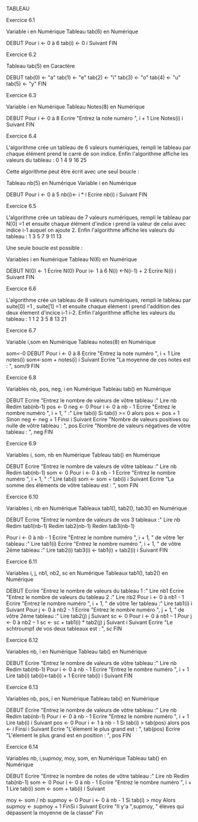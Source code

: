 TABLEAU

Exercice 6.1

Variable i en Numérique
Tableau tab(6) en Numérique

DEBUT
Pour i <- 0 à 6
  tab(i) <- 0
i Suivant
FIN



Exercice 6.2

Tableau tab(5) en Caractère

DEBUT
tab(0) <- "a"
tab(1) <- "e"
tab(2) <- "i"
tab(3) <- "o"
tab(4) <- "u"
tab(5) <- "y"
FIN

Exercice 6.3

Variable i en Numérique
Tableau Notes(8) en Numérique

DEBUT
Pour i <- 0 à 8
  Ecrire "Entrez la note numéro ", i + 1
  Lire Notes(i)
i Suivant
FIN

Exercice 6.4

L'algorithme crée un tableau de 6 valeurs numériques, rempli le tableau par chaque élément prend le carré de son indice. Enfin l'algorithme affiche les valeurs du tableau : 0 1 4 9 16 25

Cette algorithme peut être écrit avec une seul boucle :

Tableau nb(5) en Numérique
Variable i en Numérique

DEBUT
Pour i <- 0 à 5
  nb(i)<- i * i
  Ecrire nb(i)
i Suivant
FIN

Exercice 6.5

L'algorithme crée un tableau de 7 valeurs numériques, rempli le tableau par 
N[0] =1 et ensuite chaque élément d'indice i prend la valeur de celui avec indice i-1 auquel on ajoute 2. Enfin l'algorithme affiche les valeurs du tableau : 1 3 5 7 9 11 13

Une seule boucle est possible :

Variables i en Numérique
Tableau N(6) en Numérique

DEBUT
N(0) <- 1
Ecrire N(0)
Pour i<- 1 à 6
  N(i) <-N(i-1) + 2
  Ecrire N(i)
i Suivant
FIN

Exercice 6.6


L'algorithme crée un tableau de 8 valeurs numériques, rempli le tableau par 
suite[0] =1 , suite[1] =1 et ensuite chaque élément i prend l'addition des deux élement d'incice i-1 i-2. Enfin l'algorithme affiche les valeurs du tableau : 1 1 2 3 5 8 13 21


Exercice 6.7

Variable i,som en Numérique
Tableau notes(8) en Numérique

som<-0
DEBUT
Pour i <- 0 à 8
  Ecrire "Entrez la note numéro ", i + 1
  Lire notes(i)
  som<-som + notes(i)
i Suivant
Ecrire "La moyenne de ces notes est : ", som/9
FIN


Exercice 6.8

Variables nb, pos, neg, i en Numérique
Tableau tab() en Numérique

DEBUT
Ecrire "Entrez le nombre de valeurs de vôtre tableau :"
Lire nb
Redim tab(nb-1)
pos <- 0
neg <- 0
Pour i <- 0 à nb - 1
  Ecrire "Entrez le nombre numéro ", i + 1, " :"
  Lire tab(i)
  Si tab(i) >= 0 alors
    pos <- pos + 1
  Sinon
    neg <- neg + 1
  Finsi
i Suivant
Ecrire "Nombre de valeurs positives ou nulle de vôtre tableau : ", pos
Ecrire "Nombre de valeurs négatives de vôtre tableau : ", neg
FIN


Exercice 6.9

Variables i, som, nb en Numérique
Tableau tab() en Numérique

DEBUT
Ecrire "Entrez le nombre de valeurs de vôtre tableau :"
Lire nb
Redim tab(nb-1)
som <- 0
Pour i <- 0 à nb - 1
  Ecrire "Entrez le nombre numéro ", i + 1, " :"
  Lire tab(i)
  som <- som + tab(i)
i Suivant
Ecrire "La somme des éléments de vôtre tableau est : ", som
FIN



Exercice 6.10

Variables i, nb en Numérique
Tableaux tab1(), tab2(), tab3() en Numérique

DEBUT
Ecrire "Entrez le nombre de valeurs de vos 3 tableaux :"
Lire nb
Redim tab1(nb-1)
Redim tab2(nb-1)
Redim tab3(nb-1)

Pour i <- 0 à nb - 1
  Ecrire "Entrez le nombre numéro ", i + 1, " de vôtre 1er tableau :"
  Lire tab1(i)
  Ecrire "Entrez le nombre numéro ", i + 1, " de vôtre 2éme tableau :"
  Lire tab2(i)
  tab3(i) <- tab1(i) + tab2(i)
i Suivant
FIN


Exercice 6.11

Variables i, j, nb1, nb2, sc en Numérique
Tableaux tab1(), tab2() en Numérique

DEBUT
Ecrire "Entrez le nombre de valeurs du tableau 1 :"
Lire nb1
Ecrire "Entrez le nombre de valeurs du tableau 2 :"
Lire nb2
Pour i <- 0 à nb1 - 1
  Ecrire "Entrez le nombre numéro ", i + 1, " de vôtre 1er tableau :"
  Lire tab1(i)
i Suivant
Pour j <- 0 à nb2 - 1
  Ecrire "Entrez le nombre numéro ", j + 1, " de vôtre 2éme tableau :"
  Lire tab2(j)
j Suivant
sc <- 0
Pour i <- 0 à nb1 – 1
  Pour j <- 0 à nb2 – 1
    sc <- sc + tab1(i) * tab2(j)
  j Suivant
i Suivant
Ecrire "Le schtroumpf de vos deux tableaux est  : ", sc
FIN


Exercice 6.12

Variables nb, i en Numérique
Tableau tab() en Numérique

DEBUT
Ecrire "Entrez le nombre de valeurs de vôtre tableau :"
Lire nb
Redim tab(nb-1)
Pour i <- 0 à nb - 1
  Ecrire "Entrez le nombre numéro ", i + 1
  Lire tab(i)
  tab(i)<-tab(i) + 1
  Ecrire tab(i)
i Suivant
FIN


Exercice 6.13

Variables nb, pos, i en Numérique
Tableau tab() en Numérique

DEBUT
Ecrire "Entrez le nombre de valeurs de vôtre tableau :"
Lire nb
Redim tab(nb-1)
Pour i <- 0 à nb - 1
  Ecrire "Entrez le nombre numéro ", i + 1
  Lire tab(i)
i Suivant
pos <- 0
Pour i <- 1 à nb - 1
  Si tab(i) > tab(pos) alors
    pos <- i
  Finsi
i Suivant
Ecrire "L'élement le plus grand est : ", tab(pos)
Ecrire "L'élement le plus grand est en position : ", pos
FIN

Exercice 6.14

Variables nb, i,supmoy, moy, som,  en Numérique
Tableau tab() en Numérique

DEBUT
Ecrire "Entrez le nombre de notes de vôtre tableau :"
Lire nb
Redim tab(nb-1)
som <- 0
Pour i <- 0 à nb - 1
  Ecrire "Entrez le nombre numéro ", i + 1
  Lire tab(i)
  som <- som + tab(i)
i Suivant

moy <- som / nb
supmoy <- 0
Pour i <- 0 à nb - 1
  Si tab(i) > moy Alors
    supmoy <- supmoy + 1
  FinSi
i Suivant
Ecrire "Il y'a ",supmoy, " élèves qui dépassent la moyenne de la classe" 
Fin




